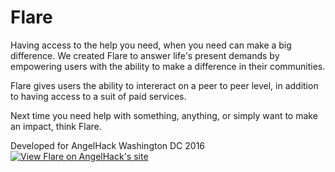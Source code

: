 # Flare

Having access to the help you need, when you need can make a big difference. We created Flare to answer life's present demands by empowering users with the ability to make a difference in their communities.

Flare gives users the ability to intereract on a peer to peer level, in addition to having access to a suit of paid services. 

Next time you need help with something, anything, or simply want to make an impact, think Flare.

Developed for AngelHack Washington DC 2016
<a href="http://www.hackathon.io/63216">
  <img alt="View Flare on AngelHack's site"
       src="https://cloud.githubusercontent.com/assets/7444521/15524170/eb575a02-21ed-11e6-90e7-8436832c7e2f.png"/>
</a>

